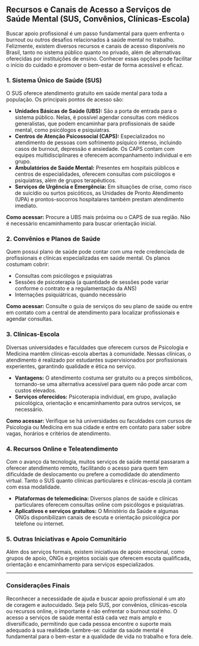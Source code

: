 
## Recursos e Canais de Acesso a Serviços de Saúde Mental (SUS, Convênios, Clínicas-Escola)

Buscar apoio profissional é um passo fundamental para quem enfrenta o burnout ou outros desafios relacionados à saúde mental no trabalho. Felizmente, existem diversos recursos e canais de acesso disponíveis no Brasil, tanto no sistema público quanto no privado, além de alternativas oferecidas por instituições de ensino. Conhecer essas opções pode facilitar o início do cuidado e promover o bem-estar de forma acessível e eficaz.

### 1. Sistema Único de Saúde (SUS)

O SUS oferece atendimento gratuito em saúde mental para toda a população. Os principais pontos de acesso são:

- **Unidades Básicas de Saúde (UBS):** São a porta de entrada para o sistema público. Nelas, é possível agendar consultas com médicos generalistas, que podem encaminhar para profissionais de saúde mental, como psicólogos e psiquiatras.
- **Centros de Atenção Psicossocial (CAPS):** Especializados no atendimento de pessoas com sofrimento psíquico intenso, incluindo casos de burnout, depressão e ansiedade. Os CAPS contam com equipes multidisciplinares e oferecem acompanhamento individual e em grupo.
- **Ambulatórios de Saúde Mental:** Presentes em hospitais públicos e centros de especialidades, oferecem consultas com psicólogos e psiquiatras, além de grupos terapêuticos.
- **Serviços de Urgência e Emergência:** Em situações de crise, como risco de suicídio ou surtos psicóticos, as Unidades de Pronto Atendimento (UPA) e prontos-socorros hospitalares também prestam atendimento imediato.

**Como acessar:** Procure a UBS mais próxima ou o CAPS de sua região. Não é necessário encaminhamento para buscar orientação inicial.

### 2. Convênios e Planos de Saúde

Quem possui plano de saúde pode contar com uma rede credenciada de profissionais e clínicas especializadas em saúde mental. Os planos costumam cobrir:

- Consultas com psicólogos e psiquiatras
- Sessões de psicoterapia (a quantidade de sessões pode variar conforme o contrato e a regulamentação da ANS)
- Internações psiquiátricas, quando necessário

**Como acessar:** Consulte o guia de serviços do seu plano de saúde ou entre em contato com a central de atendimento para localizar profissionais e agendar consultas.

### 3. Clínicas-Escola

Diversas universidades e faculdades que oferecem cursos de Psicologia e Medicina mantêm clínicas-escola abertas à comunidade. Nessas clínicas, o atendimento é realizado por estudantes supervisionados por profissionais experientes, garantindo qualidade e ética no serviço.

- **Vantagens:** O atendimento costuma ser gratuito ou a preços simbólicos, tornando-se uma alternativa acessível para quem não pode arcar com custos elevados.
- **Serviços oferecidos:** Psicoterapia individual, em grupo, avaliação psicológica, orientação e encaminhamento para outros serviços, se necessário.

**Como acessar:** Verifique se há universidades ou faculdades com cursos de Psicologia ou Medicina em sua cidade e entre em contato para saber sobre vagas, horários e critérios de atendimento.

### 4. Recursos Online e Teleatendimento

Com o avanço da tecnologia, muitos serviços de saúde mental passaram a oferecer atendimento remoto, facilitando o acesso para quem tem dificuldade de deslocamento ou prefere a comodidade do atendimento virtual. Tanto o SUS quanto clínicas particulares e clínicas-escola já contam com essa modalidade.

- **Plataformas de telemedicina:** Diversos planos de saúde e clínicas particulares oferecem consultas online com psicólogos e psiquiatras.
- **Aplicativos e serviços gratuitos:** O Ministério da Saúde e algumas ONGs disponibilizam canais de escuta e orientação psicológica por telefone ou internet.

### 5. Outras Iniciativas e Apoio Comunitário

Além dos serviços formais, existem iniciativas de apoio emocional, como grupos de apoio, ONGs e projetos sociais que oferecem escuta qualificada, orientação e encaminhamento para serviços especializados.

---

### Considerações Finais

Reconhecer a necessidade de ajuda e buscar apoio profissional é um ato de coragem e autocuidado. Seja pelo SUS, por convênios, clínicas-escola ou recursos online, o importante é não enfrentar o burnout sozinho. O acesso a serviços de saúde mental está cada vez mais amplo e diversificado, permitindo que cada pessoa encontre o suporte mais adequado à sua realidade. Lembre-se: cuidar da saúde mental é fundamental para o bem-estar e a qualidade de vida no trabalho e fora dele.
```
